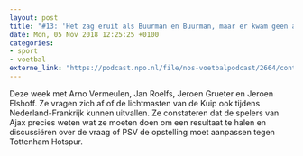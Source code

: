 ```yaml
---
layout: post
title: "#13: 'Het zag eruit als Buurman en Buurman, maar er kwam geen a je to'"
date: Mon, 05 Nov 2018 12:25:25 +0100
categories: 
- sport 
- voetbal 
externe_link: "https://podcast.npo.nl/file/nos-voetbalpodcast/2664/content.omroep.nl/portal/podcast/nporadio1/nos-voetbalpodcast/2018/11/nporadio1_nos-voetbalpodcast_20181105_de-nos-voetbalpodcast-13-het-zag-eruit-als-buurman-en-buurman-maar-er-kwam-geen-a-je-to.mp3"
---
```


Deze week met Arno Vermeulen, Jan Roelfs, Jeroen Grueter en Jeroen Elshoff. Ze vragen zich af of de lichtmasten van de Kuip ook tijdens Nederland-Frankrijk kunnen uitvallen. Ze constateren dat de spelers van Ajax  precies weten wat ze moeten doen om een resultaat te halen en discussiëren over de vraag of PSV de opstelling moet aanpassen tegen Tottenham Hotspur.
